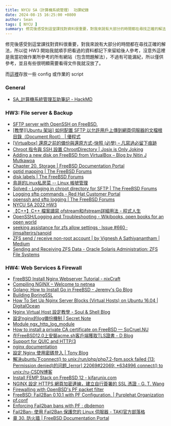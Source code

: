 ```yaml
---
title: NYCU SA（計算機系統管理） 功課紀錄
date: 2024-08-15 16:25:00 +0800
author: Sean
tags: [ NYCU ]
summary: 修完後感受到這堂課找對資料很重要，對我來說有大部分的時間都在尋找正確的解法，所以從 HW3 開始我就順手把看過的資料都記下來留給後人參考，沒意外這裡是我當初做作業所參考的所有網站（包含問題解法），不過有可能漏紀，所以僅供參考，並且有些很明顯需要看得文件我就沒放了。
---
```

修完後感受到這堂課找對資料很重要，對我來說有大部分的時間都在尋找正確的解法，所以從 HW3 開始我就順手把看過的資料都記下來留給後人參考，沒意外這裡是我當初做作業所參考的所有網站（包含問題解法），不過有可能漏紀，所以僅供參考，並且有些很明顯需要看得文件我就沒放了。

而[這裡](https://github.com/Sean20405/NYCU-SA)存放一些 config 或作業的 script

### General
- [SA_計算機系統管理互助筆記 - HackMD](https://hackmd.io/@X85NKW0GTWK_1jy6xMXnWA/SJWdTNYKm#VirtualBox-ssh%E9%80%A3%E7%B7%9A-PuTTybash-terminal)

### HW3: File server & Backup
- [SFTP server with OpenSSH on FreeBSD.](https://www.micski.dk/2019/12/11/sftp-server-with-openssh-on-freebsd/)
- [[教學][Ubuntu 架站] 如何配置 SFTP 以允許用戶上傳到網頁伺服器的文檔根目錄（Document Root） \| 優程式](https://ui-code.com/archives/310)
- [[Virtualbox] 還原之前的備份與還原方式-快照 (必學) – 凡寫過必留下痕跡](https://quietbo.com/2021/07/04/virtualbox-%E9%82%84%E5%8E%9F%E4%B9%8B%E5%89%8D%E7%9A%84%E5%82%99%E4%BB%BD%E8%88%87%E9%82%84%E5%8E%9F%E6%96%B9%E5%BC%8F-%E5%BF%AB%E7%85%A7-%E5%BF%85%E5%AD%B8/)
- [Chroot 指令與 SSH 設置 ChrootDirectory \| Josix is Only Joking](https://josix.tw/chroot-and-chrootdirectory-intro/)
- [Adding a new disk on FreeBSD from VirtualBox – Blog by Nitin J Mutkawoa](https://tunnelix.com/adding-a-new-disk-on-freebsd-from-virtualbox/)
- [Chapter 20. Storage \| FreeBSD Documentation Portal](https://docs.freebsd.org/en/books/handbook/disks/#disks-adding)
- [gptid mapping \| The FreeBSD Forums](https://forums.freebsd.org/threads/gptid-mapping.27063/)
- [disk labels \| The FreeBSD Forums](https://forums.freebsd.org/threads/disk-labels.44612/)
- [鳥哥的Linux私房菜 -- Linux 帳號管理](http://cn.linux.vbird.org/linux_basic/0410accountmanager_3.php)
- [Solved - Logging in chroot directory for SFTP \| The FreeBSD Forums](https://forums.freebsd.org/threads/logging-in-chroot-directory-for-sftp.52408/)
- [Logging sftp commands - Red Hat Customer Portal](https://access.redhat.com/articles/1374633)
- [openssh and sftp logging \| The FreeBSD Forums](https://forums.freebsd.org/threads/openssh-and-sftp-logging.4349/)
- [NYCU SA 2022 HW3](https://blog.nella17.tw/p/nycu-sa-2022-hw3/)
- [【C++】C++ 檔案讀寫 ofstream和ifstream詳細用法 - 程式人生](https://www.796t.com/content/1543733046.html)
- [OpenSSH/Logging and Troubleshooting - Wikibooks, open books for an open world](https://en.wikibooks.org/wiki/OpenSSH/Logging_and_Troubleshooting#Logging_SFTP_File_Transfers)
- [seeking assistance for zfs allow settings · Issue #660 · jimsalterjrs/sanoid](https://github.com/jimsalterjrs/sanoid/issues/660)
- [ZFS send / receive non-root account \| by Vignesh A Sathiyanantham \| Medium](https://asvignesh.medium.com/zfs-send-receive-non-root-account-1978c284f8e2)
- [Sending and Receiving ZFS Data - Oracle Solaris Administration: ZFS File Systems](https://docs.oracle.com/cd/E23824_01/html/821-1448/gbchx.html)

### HW4: Web Services & Firewall
- [FreeBSD Install Nginx Webserver Tutorial - nixCraft](https://www.cyberciti.biz/faq/freebsd-install-nginx-webserver/)
- [Compiling NGINX – Welcome to netnea](https://www.netnea.com/cms/nginx-tutorial-1_compiling-nginx/)
- [Golang: How to Install Go in FreeBSD - Jeremy&#39;s Go Blog](https://www.jeremymorgan.com/tutorials/golang/how-to-install-go-freebsd/)
- [Building BoringSSL](https://boringssl.googlesource.com/boringssl/+/HEAD/BUILDING.md)
- [How To Set Up Nginx Server Blocks (Virtual Hosts) on Ubuntu 16.04 \| DigitalOcean](https://www.digitalocean.com/community/tutorials/how-to-set-up-nginx-server-blocks-virtual-hosts-on-ubuntu-16-04)
- [Nginx Virtual Host 設定教學 - Soul &amp; Shell Blog](https://blog.toright.com/posts/4355/nginx-virtual-host-%E8%A8%AD%E5%AE%9A%E6%95%99%E5%AD%B8)
- [設定nginx的log備份機制 \| Secret Note](https://jiaming0708.github.io/2021/01/26/logrotate-nginx/)
- [Module ngx_http_log_module](https://nginx.org/en/docs/http/ngx_http_log_module.html)
- [How to install a private CA certificate on FreeBSD — SoCruel.NU](https://blog.socruel.nu/freebsd/how-to-install-private-CA-on-freebsd.html)
- [在FreeBSD12.0上安裝acme.sh客戶端獲取TLS證書 - D Blog](https://dm116.github.io/2020/09/20/obtain-tls-certificate-from-letsencrypt-on-freebsd12.0/)
- [Support for QUIC and HTTP/3](https://nginx.org/en/docs/quic.html)
- [nginx documentation](https://nginx.org/en/docs/)
- [設定 Nginx 使用密碼登入 \| Tony Blog](https://blog.tonycube.com/2019/07/nginx-password-prompt.html)
- [解决ubuntu下connect() to unix:/run/php/php7.2-fpm.sock failed (13: Permission denied)的问题_[error] 22069#22069: *634996 connect() to unix:/ru-CSDN博客](https://blog.csdn.net/fjh1997/article/details/105266558)
- [Install FEMP Stack on FreeBSD 12 - kifarunix.com](https://kifarunix.com/install-nginx-mysql-php-femp-stack-on-freebsd-12/?expand_article)
- [NGINX 設定 HTTPS 網頁加密連線，建立自行簽署的 SSL 憑證 - G. T. Wang](https://blog.gtwang.org/linux/nginx-create-and-install-ssl-certificate-on-ubuntu-linux/)    
- [Firewalling with OpenBSD&#39;s PF packet filter](https://home.nuug.no/~peter/pf/en/)
- [FreeBSD: Fail2Ban 0.10.1 with PF Configuration. \| Purplehat Organization](https://www.purplehat.org/?page_id)
- [pf.conf](https://man.freebsd.org/cgi/man.cgi?pf.conf)
- [Enforcing Fail2ban bans with PF : dbdemon](https://dbdemon.com/pf_and_fail2ban/)
- [Fail2Ban- 使用 Fail2Ban 保護您的 Linux 伺服器 - TAKI官方部落格](https://www.taki.com.tw/blog/%E4%BD%BF%E7%94%A8-fail2ban-%E9%85%8D%E7%BD%AE%E4%BF%9D%E8%AD%B7%E6%82%A8%E7%9A%84-linux-%E4%BC%BA%E6%9C%8D%E5%99%A8/)
- [章 30. 防火牆 \| FreeBSD Documentation Portal](https://docs.freebsd.org/zh-tw/books/handbook/firewalls/#firewalls-pf)

